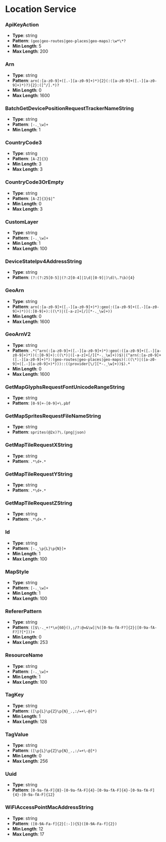 # Location Service

### ApiKeyAction
- **Type**: string
- **Pattern**: `(geo|geo-routes|geo-places|geo-maps):\w*\*?`
- **Min Length**: 5
- **Max Length**: 200

### Arn
- **Type**: string
- **Pattern**: `arn(:[a-z0-9]+([.-][a-z0-9]+)*){2}(:([a-z0-9]+([.-][a-z0-9]+)*)?){2}:([^/].*)?`
- **Min Length**: 0
- **Max Length**: 1600

### BatchGetDevicePositionRequestTrackerNameString
- **Type**: string
- **Pattern**: `[-._\w]+`
- **Min Length**: 1

### CountryCode3
- **Type**: string
- **Pattern**: `[A-Z]{3}`
- **Min Length**: 3
- **Max Length**: 3

### CountryCode3OrEmpty
- **Type**: string
- **Pattern**: `[A-Z]{3}$|^`
- **Min Length**: 0
- **Max Length**: 3

### CustomLayer
- **Type**: string
- **Pattern**: `[-._\w]+`
- **Min Length**: 1
- **Max Length**: 100

### DeviceStateIpv4AddressString
- **Type**: string
- **Pattern**: `(?:(?:25[0-5]|(?:2[0-4]|1\d|[0-9]|)\d)\.?\b){4}`

### GeoArn
- **Type**: string
- **Pattern**: `arn(:[a-z0-9]+([.-][a-z0-9]+)*):geo(:([a-z0-9]+([.-][a-z0-9]+)*))(:[0-9]+):((\*)|([-a-z]+[/][*-._\w]+))`
- **Min Length**: 0
- **Max Length**: 1600

### GeoArnV2
- **Type**: string
- **Pattern**: `.*(^arn(:[a-z0-9]+([.-][a-z0-9]+)*):geo(:([a-z0-9]+([.-][a-z0-9]+)*))(:[0-9]+):((\*)|([-a-z]+[/][*-._\w]+))$)|(^arn(:[a-z0-9]+([.-][a-z0-9]+)*):(geo-routes|geo-places|geo-maps)(:((\*)|([a-z0-9]+([.-][a-z0-9]+)*)))::((provider[\/][*-._\w]+))$).*`
- **Min Length**: 0
- **Max Length**: 1600

### GetMapGlyphsRequestFontUnicodeRangeString
- **Type**: string
- **Pattern**: `[0-9]+-[0-9]+\.pbf`

### GetMapSpritesRequestFileNameString
- **Type**: string
- **Pattern**: `sprites(@2x)?\.(png|json)`

### GetMapTileRequestXString
- **Type**: string
- **Pattern**: `.*\d+.*`

### GetMapTileRequestYString
- **Type**: string
- **Pattern**: `.*\d+.*`

### GetMapTileRequestZString
- **Type**: string
- **Pattern**: `.*\d+.*`

### Id
- **Type**: string
- **Pattern**: `[-._\p{L}\p{N}]+`
- **Min Length**: 1
- **Max Length**: 100

### MapStyle
- **Type**: string
- **Pattern**: `[-._\w]+`
- **Min Length**: 1
- **Max Length**: 100

### RefererPattern
- **Type**: string
- **Pattern**: `([$\-._+!*\x{60}(),;/?:@=&\w]|%([0-9a-fA-F?]{2}|[0-9a-fA-F?]?[*]))+`
- **Min Length**: 0
- **Max Length**: 253

### ResourceName
- **Type**: string
- **Pattern**: `[-._\w]+`
- **Min Length**: 1
- **Max Length**: 100

### TagKey
- **Type**: string
- **Pattern**: `([\p{L}\p{Z}\p{N}_.,:/=+\-@]*)`
- **Min Length**: 1
- **Max Length**: 128

### TagValue
- **Type**: string
- **Pattern**: `([\p{L}\p{Z}\p{N}_.,:/=+\-@]*)`
- **Min Length**: 0
- **Max Length**: 256

### Uuid
- **Type**: string
- **Pattern**: `[0-9a-fA-F]{8}-[0-9a-fA-F]{4}-[0-9a-fA-F]{4}-[0-9a-fA-F]{4}-[0-9a-fA-F]{12}`

### WiFiAccessPointMacAddressString
- **Type**: string
- **Pattern**: `([0-9A-Fa-f]{2}[:-]){5}([0-9A-Fa-f]{2})`
- **Min Length**: 12
- **Max Length**: 17

